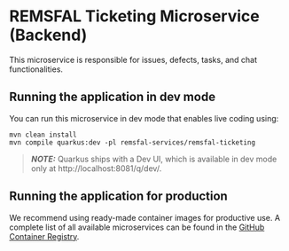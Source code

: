 # REMSFAL Ticketing Microservice (Backend)

This microservice is responsible for issues, defects, tasks, and chat functionalities.

## Running the application in dev mode

You can run this microservice in dev mode that enables live coding using:

```shell script
mvn clean install
mvn compile quarkus:dev -pl remsfal-services/remsfal-ticketing
```

> **_NOTE:_**  Quarkus ships with a Dev UI, which is available in dev mode only at http://localhost:8081/q/dev/.


## Running the application for production

We recommend using ready-made container images for productive use. A complete list of all available microservices can be found in the [GitHub Container Registry](https://github.com/remsfal/remsfal-backend/pkgs/container/remsfal-backend).
